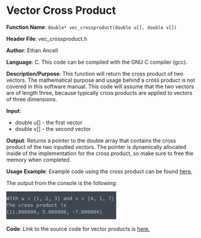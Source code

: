 # Vector Cross Product
**Function Name**: ```double* vec_crossproduct(double u[], double v[])```

**Header File**: vec_crossproduct.h

**Author**: Ethan Ancell

**Language**: C. This code can be compiled with the GNU C compiler (gcc).

**Description/Purpose**: This function will return the cross product of two vectors.
The mathematical purpose and usage behind a cross product is not covered in this software manual.
This code will assume that the two vectors are of length three, because typically cross
products are applied to vectors of three dimensions.

**Input**:
* double u[] - the first vector
* double v[] - the second vector

**Output**: Returns a pointer to the double array that contains the cross product of the two inputted vectors.
The pointer is dynamically allocated inside of the implementation for the cross product, so make sure to
free the memory when completed.

**Usage Example**: Example code using the cross product can be found [here.](https://github.com/ethanancell/math4610/blob/master/software/vectors/crossproduct.c)

The output from the console is the following:

![Console Output](images/vec_crossproduct.png)

**Code**: Link to the source code for vector products is [here.](https://github.com/ethanancell/math4610/blob/master/shared_library/src/vec_crossproduct.c)
